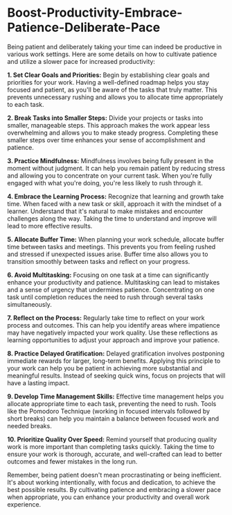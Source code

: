 # Boost-Productivity-Embrace-Patience-Deliberate-Pace

Being patient and deliberately taking your time can indeed be productive in various work settings. Here are some details on how to cultivate patience and utilize a slower pace for increased productivity:

**1. Set Clear Goals and Priorities:**
Begin by establishing clear goals and priorities for your work. Having a well-defined roadmap helps you stay focused and patient, as you'll be aware of the tasks that truly matter. This prevents unnecessary rushing and allows you to allocate time appropriately to each task.

**2. Break Tasks into Smaller Steps:**
Divide your projects or tasks into smaller, manageable steps. This approach makes the work appear less overwhelming and allows you to make steady progress. Completing these smaller steps over time enhances your sense of accomplishment and patience.

**3. Practice Mindfulness:**
Mindfulness involves being fully present in the moment without judgment. It can help you remain patient by reducing stress and allowing you to concentrate on your current task. When you're fully engaged with what you're doing, you're less likely to rush through it.

**4. Embrace the Learning Process:**
Recognize that learning and growth take time. When faced with a new task or skill, approach it with the mindset of a learner. Understand that it's natural to make mistakes and encounter challenges along the way. Taking the time to understand and improve will lead to more effective results.

**5. Allocate Buffer Time:**
When planning your work schedule, allocate buffer time between tasks and meetings. This prevents you from feeling rushed and stressed if unexpected issues arise. Buffer time also allows you to transition smoothly between tasks and reflect on your progress.

**6. Avoid Multitasking:**
Focusing on one task at a time can significantly enhance your productivity and patience. Multitasking can lead to mistakes and a sense of urgency that undermines patience. Concentrating on one task until completion reduces the need to rush through several tasks simultaneously.

**7. Reflect on the Process:**
Regularly take time to reflect on your work process and outcomes. This can help you identify areas where impatience may have negatively impacted your work quality. Use these reflections as learning opportunities to adjust your approach and improve your patience.

**8. Practice Delayed Gratification:**
Delayed gratification involves postponing immediate rewards for larger, long-term benefits. Applying this principle to your work can help you be patient in achieving more substantial and meaningful results. Instead of seeking quick wins, focus on projects that will have a lasting impact.

**9. Develop Time Management Skills:**
Effective time management helps you allocate appropriate time to each task, preventing the need to rush. Tools like the Pomodoro Technique (working in focused intervals followed by short breaks) can help you maintain a balance between focused work and needed breaks.

**10. Prioritize Quality Over Speed:**
Remind yourself that producing quality work is more important than completing tasks quickly. Taking the time to ensure your work is thorough, accurate, and well-crafted can lead to better outcomes and fewer mistakes in the long run.

Remember, being patient doesn't mean procrastinating or being inefficient. It's about working intentionally, with focus and dedication, to achieve the best possible results. By cultivating patience and embracing a slower pace when appropriate, you can enhance your productivity and overall work experience.
